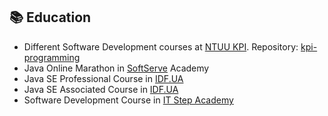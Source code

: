 ## 📚 Education

- Different Software Development courses at [NTUU KPI](https://kpi.ua). Repository: [kpi-programming](https://github.com/yehorbk/kpi-programming)
- Java Online Marathon in [SoftServe](https://www.softserveinc.com) Academy
- Java SE Professional Course in [IDF.UA](https://idf.ua)
- Java SE Associated Course in [IDF.UA](https://idf.ua)
- Software Development Course in [IT Step Academy](https://itstep.org)
